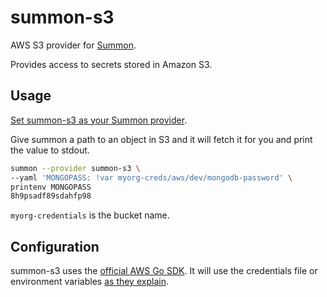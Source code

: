 # summon-s3

AWS S3 provider for [Summon](https://cyberark.github.io/summon).

Provides access to secrets stored in Amazon S3.

## Usage

[Set summon-s3 as your Summon provider](https://github.com/cyberark/summon#flags).

Give summon a path to an object in S3 and it will fetch it for you and
print the value to stdout.

```bash
summon --provider summon-s3 \
--yaml 'MONGOPASS: !var myorg-creds/aws/dev/mongodb-password' \
printenv MONGOPASS
8h9psadf89sdahfp98
```

`myorg-credentials` is the bucket name.

## Configuration

summon-s3 uses the [official AWS Go SDK](https://github.com/aws/aws-sdk-go). It will use
the credentials file or environment variables [as they explain](https://github.com/aws/aws-sdk-go#configuring-credentials).